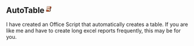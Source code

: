 ## AutoTable<img src="Images/OSLogo.jpg" width="23"/>






I have created an Office Script that automatically creates a table. If you are like me and have to create long excel reports frequently, this may be for you. 
